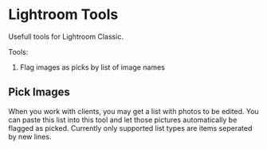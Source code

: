 Lightroom Tools
===============

Usefull tools for Lightroom Classic.

Tools:
1. Flag images as picks by list of image names


## Pick Images
When you work with clients, you may get a list with photos to be edited. You can paste this list into this tool and let those pictures automatically be flagged as picked. Currently only supported list types are items seperated by new lines.